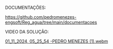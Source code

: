 DOCUMENTAÇÕES:

https://github.com/pedromenezes-engsoft/Reg_agua/tree/main/documentacoes

VIDEO DA SOLUÇÃO:

[01_11_2024, 05_25_54 -PEDRO MENEZES (1).webm](https://github.com/pedromenezes-engsoft/Reg_agua/blob/main/01_11_2024%2C%2005_25_54%20-PEDRO%20MENEZES%20(1).webm)
